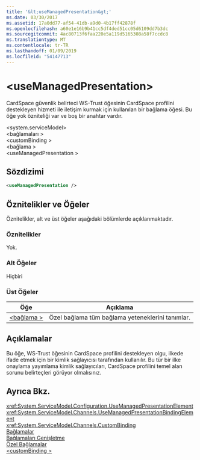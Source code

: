 ```yaml
---
title: '&lt;useManagedPresentation&gt;'
ms.date: 03/30/2017
ms.assetid: 17a0dd77-af54-41db-a9d0-4b17ff42878f
ms.openlocfilehash: a60e1e16b9b41cc5df4ded51cc05d6109dd7b3dc
ms.sourcegitcommit: 4ac80713f6faa220e5a119d5165308a58f7ccdc8
ms.translationtype: MT
ms.contentlocale: tr-TR
ms.lasthandoff: 01/09/2019
ms.locfileid: "54147713"
---
```

# <a name="ltusemanagedpresentationgt"></a>&lt;useManagedPresentation&gt;
CardSpace güvenlik belirteci WS-Trust öğesinin CardSpace profilini destekleyen hizmeti ile iletişim kurmak için kullanılan bir bağlama öğesi. Bu öğe yok özniteliği var ve boş bir anahtar vardır.  
  
 \<system.serviceModel>  
\<bağlamaları >  
\<customBinding >  
\<bağlama >  
\<useManagedPresentation >  
  
## <a name="syntax"></a>Sözdizimi  
  
```xml  
<useManagedPresentation />
```  
  
## <a name="attributes-and-elements"></a>Öznitelikler ve Öğeler  
 Öznitelikler, alt ve üst öğeler aşağıdaki bölümlerde açıklanmaktadır.  
  
### <a name="attributes"></a>Öznitelikler  
 Yok.  
  
### <a name="child-elements"></a>Alt Öğeler  
 Hiçbiri  
  
### <a name="parent-elements"></a>Üst Öğeler  
  
|Öğe|Açıklama|  
|-------------|-----------------|  
|[\<bağlama >](../../../../../docs/framework/misc/binding.md)|Özel bağlama tüm bağlama yeteneklerini tanımlar.|  
  
## <a name="remarks"></a>Açıklamalar  
 Bu öğe, WS-Trust öğesinin CardSpace profilini destekleyen olgu, ilkede ifade etmek için bir kimlik sağlayıcısı tarafından kullanılır. Bu tür bir ilke onaylama yayımlama kimlik sağlayıcıları, CardSpace profilini temel alan sorunu belirteçleri görüyor olmalısınız.  
  
## <a name="see-also"></a>Ayrıca Bkz.  
 <xref:System.ServiceModel.Configuration.UseManagedPresentationElement>  
 <xref:System.ServiceModel.Channels.UseManagedPresentationBindingElement>  
 <xref:System.ServiceModel.Channels.CustomBinding>  
 [Bağlamalar](../../../../../docs/framework/wcf/bindings.md)  
 [Bağlamaları Genişletme](../../../../../docs/framework/wcf/extending/extending-bindings.md)  
 [Özel Bağlamalar](../../../../../docs/framework/wcf/extending/custom-bindings.md)  
 [\<customBinding >](../../../../../docs/framework/configure-apps/file-schema/wcf/custombinding.md)
